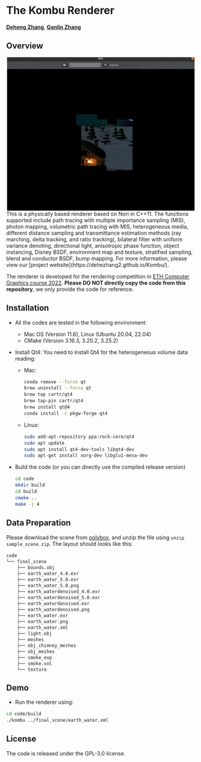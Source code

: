 # The Kombu Renderer

[**Deheng Zhang**](https://github.com/dehezhang2), [**Ganlin Zhang**](https://github.com/zhangganlin)

## Overview
<div align="center">
<img src="./assets/kombu.gif" align = "center" alt="earth_water_2.0" />
</div>
This is a physically based renderer based on Nori in C++11. The functions supported include path tracing with multiple importance sampling (MIS), photon mapping, volumetric path tracing with MIS, heterogeneous media, different distance sampling and transmittance estimation methods (ray marching, delta tracking, and ratio tracking), bilateral filter with uniform variance denoting, directional light, anisotropic phase function, object instancing, Disney BSDF, environment map and texture, stratified sampling, blend and conductor BSDF, bump mapping.  For more information, please view our [project website](https://dehezhang2.github.io/Kombu/). 

The renderer is developed for the rendering competition in [ETH Computer Graphics course 2022](https://cgl.ethz.ch/teaching/cg22/home.php). **Please DO NOT directly copy the code from this repository**, we only provide the code for reference.

## Installation

* All the codes are tested in the following environment:

  - Mac OS (Version 11.6), Linux (Ubuntu 20.04, 22.04)

  * CMake (Version 3.16.3, 3.20.2, 3.25.2)

* Install Qt4: You need to install Qt4 for the heterogeneous volume data reading:

  * Mac:

    ```bash
    conda remove --force qt
    brew uninstall --force qt
    brew tap cartr/qt4
    brew tap-pin cartr/qt4
    brew install qt@4
    conda install -c pkgw-forge qt4
    ```

  * Linux:
    ```bash
    sudo add-apt-repository ppa:rock-core/qt4
    sudo apt update
    sudo apt install qt4-dev-tools libqt4-dev
    sudo apt-get install xorg-dev libglu1-mesa-dev
    ```
* Build the code (or you can directly use the compiled release version)

  ```bash
  cd code
  mkdir build
  cd build
  cmake ..
  make -j 4
  ```

## Data Preparation

Please download the scene from [polybox](https://polybox.ethz.ch/index.php/s/FuiuW27Vocy9fjF), and unzip the file using `unzip sample_scene.zip`. The layout should looks like this:

```
code
└── final_scene
    ├── bounds.obj
    ├── earth_water_4.0.exr
    ├── earth_water_5.0.exr
    ├── earth_water_5.0.png
    ├── earth_waterdenoised_4.0.exr
    ├── earth_waterdenoised_5.0.exr
    ├── earth_waterdenoised.exr
    ├── earth_waterdenoised.png
    ├── earth_water.exr
    ├── earth_water.png
    ├── earth_water.xml
    ├── light.obj
    ├── meshes
    ├── obj_chimney_meshes
    ├── obj_meshes
    ├── smoke_exp
    ├── smoke.vol
    └── texture
```

## Demo

* Run the renderer using:

```bash
cd code/build
./kombu ../final_scene/earth_water.xml
```

## License

The code is released under the GPL-3.0 license.
